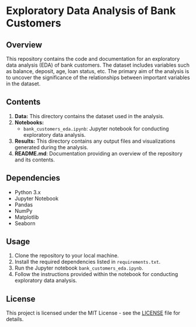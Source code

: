 # Exploratory Data Analysis of Bank Customers

## Overview
This repository contains the code and documentation for an exploratory data analysis (EDA) of bank customers. The dataset includes variables such as balance, deposit, age, loan status, etc. The primary aim of the analysis is to uncover the significance of the relationships between important variables in the dataset.

## Contents
1. **Data:** This directory contains the dataset used in the analysis.
2. **Notebooks:**
   - `bank_customers_eda.ipynb`: Jupyter notebook for conducting exploratory data analysis.
3. **Results:** This directory contains any output files and visualizations generated during the analysis.
4. **README.md**: Documentation providing an overview of the repository and its contents.

## Dependencies
- Python 3.x
- Jupyter Notebook
- Pandas
- NumPy
- Matplotlib
- Seaborn

## Usage
1. Clone the repository to your local machine.
2. Install the required dependencies listed in `requirements.txt`.
3. Run the Jupyter notebook `bank_customers_eda.ipynb`.
4. Follow the instructions provided within the notebook for conducting exploratory data analysis.

## License
This project is licensed under the MIT License - see the [LICENSE](LICENSE) file for details.
